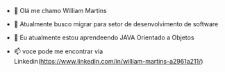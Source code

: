- 👋 Olá me chamo William Martins

- 👀 Atualmente busco migrar para setor de desenvolvimento de software

- 🌱 Eu atualmente estou aprendeendo JAVA Orientado a Objetos

- 📫 voce pode me encontrar via Linkedin(https://www.linkedin.com/in/william-martins-a2961a211/)

<!---
william2066/william2066 is a ✨ special ✨ repository because its `README.md` (this file) appears on your GitHub profile.
You can click the Preview link to take a look at your changes.
--->
